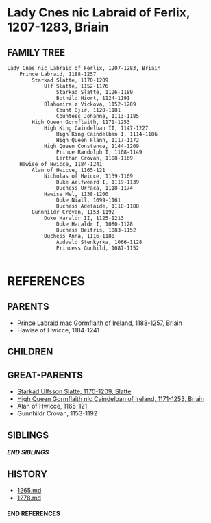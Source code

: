 # Lady Cnes nic Labraid of Ferlix, 1207-1283, Briain

## FAMILY TREE 
```
Lady Cnes nic Labraid of Ferlix, 1207-1283, Briain
    Prince Labraid, 1188-1257
        Starkad Slatte, 1170-1209
            Ulf Slatte, 1152-1176
                Starkad Slatte, 1126-1189            
                Bothild Hiort, 1124-1191
            Blahomira z Vickova, 1152-1209
                Count Ojir, 1120-1181
                Countess Johanne, 1113-1185
        High Queen Gormflaith, 1171-1253
            High King Caindelban II, 1147-1227
                High King Caindelban I, 1114-1186
                High Queen Flann, 1117-1172
            High Queen Constance, 1144-1209
                Prince Randolph I, 1108-1149
                Lerthan Crovan, 1108-1169
    Hawise of Hwicce, 1184-1241
        Alan of Hwicce, 1165-121
            Nicholas of Hwicce, 1139-1169
                Duke Aelfweard I, 1119-1139
                Duchess Urraca, 1118-1174
            Hawise Mel, 1138-1200
                Duke Niall, 1099-1161
                Duchess Adelaide, 1118-1188
        Gunnhildr Crovan, 1153-1192
            Duke Haraldr II, 1125-1213
                Duke Haraldr I, 1080-1128
                Duchess Beitris, 1083-1152
            Duchess Anna, 1116-1180
                Audvald Stenkyrka, 1066-1128
                Princess Gunhild, 1087-1152
         
```


# REFERENCES

## PARENTS 
* [Prince Labraid mac Gormflaith of Ireland, 1188-1257, Briain](p/labraid_mac_gormflaith_1188.md)
* Hawise of Hwicce, 1184-1241

## CHILDREN 


## GREAT-PARENTS 
* [Starkad Ulfsson Slatte, 1170-1209, Slatte](p/starkad_ulfsson_1170.md)
* [High Queen Gormflaith nic Caindelban of Ireland, 1171-1253, Briain](p/gormflaith_nic_caindelban_1171.md)
* Alan of Hwicce, 1165-121
* Gunnhildr Crovan, 1153-1192

## SIBLINGS

##### END SIBLINGS  
## HISTORY
* [1265.md](../h/1265.md)
* [1278.md](../h/1278.md)

#### END REFERENCES

